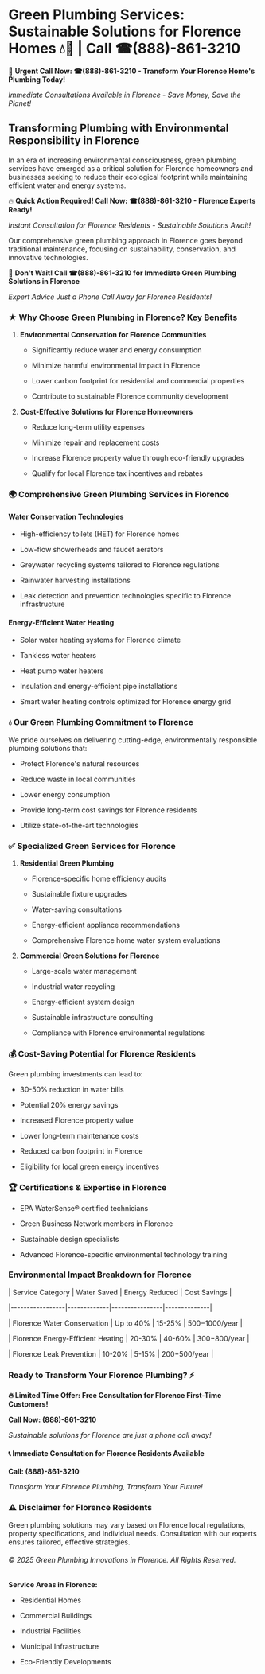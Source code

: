 # Green Plumbing Services: Sustainable Solutions for Florence Homes 💧🌿 | Call ☎(888)-861-3210

🚨 **Urgent Call Now: ☎(888)-861-3210 - Transform Your Florence Home's Plumbing Today!**
*Immediate Consultations Available in Florence - Save Money, Save the Planet!*

## Transforming Plumbing with Environmental Responsibility in Florence

In an era of increasing environmental consciousness, green plumbing services have emerged as a critical solution for Florence homeowners and businesses seeking to reduce their ecological footprint while maintaining efficient water and energy systems. 

🔥 **Quick Action Required! Call Now: ☎(888)-861-3210 - Florence Experts Ready!**
*Instant Consultation for Florence Residents - Sustainable Solutions Await!*

Our comprehensive green plumbing approach in Florence goes beyond traditional maintenance, focusing on sustainability, conservation, and innovative technologies.

🚨 **Don't Wait! Call ☎(888)-861-3210 for Immediate Green Plumbing Solutions in Florence**
*Expert Advice Just a Phone Call Away for Florence Residents!*

### ★ Why Choose Green Plumbing in Florence? Key Benefits

1. **Environmental Conservation for Florence Communities** 
   - Significantly reduce water and energy consumption
   - Minimize harmful environmental impact in Florence
   - Lower carbon footprint for residential and commercial properties
   - Contribute to sustainable Florence community development

2. **Cost-Effective Solutions for Florence Homeowners** 
   - Reduce long-term utility expenses
   - Minimize repair and replacement costs
   - Increase Florence property value through eco-friendly upgrades
   - Qualify for local Florence tax incentives and rebates

### 🌍 Comprehensive Green Plumbing Services in Florence

#### Water Conservation Technologies
- High-efficiency toilets (HET) for Florence homes
- Low-flow showerheads and faucet aerators
- Greywater recycling systems tailored to Florence regulations
- Rainwater harvesting installations
- Leak detection and prevention technologies specific to Florence infrastructure

#### Energy-Efficient Water Heating
- Solar water heating systems for Florence climate
- Tankless water heaters
- Heat pump water heaters
- Insulation and energy-efficient pipe installations
- Smart water heating controls optimized for Florence energy grid

### 💧 Our Green Plumbing Commitment to Florence

We pride ourselves on delivering cutting-edge, environmentally responsible plumbing solutions that:
- Protect Florence's natural resources
- Reduce waste in local communities
- Lower energy consumption
- Provide long-term cost savings for Florence residents
- Utilize state-of-the-art technologies

### ✅ Specialized Green Services for Florence

1. **Residential Green Plumbing**
   - Florence-specific home efficiency audits
   - Sustainable fixture upgrades
   - Water-saving consultations
   - Energy-efficient appliance recommendations
   - Comprehensive Florence home water system evaluations

2. **Commercial Green Solutions for Florence**
   - Large-scale water management
   - Industrial water recycling
   - Energy-efficient system design
   - Sustainable infrastructure consulting
   - Compliance with Florence environmental regulations

### 💰 Cost-Saving Potential for Florence Residents

Green plumbing investments can lead to:
- 30-50% reduction in water bills
- Potential 20% energy savings
- Increased Florence property value
- Lower long-term maintenance costs
- Reduced carbon footprint in Florence
- Eligibility for local green energy incentives

### 🏆 Certifications & Expertise in Florence

- EPA WaterSense® certified technicians
- Green Business Network members in Florence
- Sustainable design specialists
- Advanced Florence-specific environmental technology training

### Environmental Impact Breakdown for Florence

| Service Category | Water Saved | Energy Reduced | Cost Savings |
|-----------------|-------------|----------------|--------------|
| Florence Water Conservation | Up to 40% | 15-25% | $500-$1000/year |
| Florence Energy-Efficient Heating | 20-30% | 40-60% | $300-$800/year |
| Florence Leak Prevention | 10-20% | 5-15% | $200-$500/year |

### Ready to Transform Your Florence Plumbing? ⚡

**🔥 Limited Time Offer: Free Consultation for Florence First-Time Customers!**

**Call Now: (888)-861-3210**
*Sustainable solutions for Florence are just a phone call away!*

#### 📞 Immediate Consultation for Florence Residents Available

**Call: (888)-861-3210**
*Transform Your Florence Plumbing, Transform Your Future!*

### ⚠️ Disclaimer for Florence Residents

Green plumbing solutions may vary based on Florence local regulations, property specifications, and individual needs. Consultation with our experts ensures tailored, effective strategies.

###### © 2025 Green Plumbing Innovations in Florence. All Rights Reserved.

**Service Areas in Florence:** 
- Residential Homes
- Commercial Buildings
- Industrial Facilities
- Municipal Infrastructure
- Eco-Friendly Developments